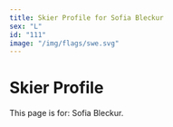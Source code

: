 ```yaml
---
title: Skier Profile for Sofia Bleckur
sex: "L"
id: "111"
image: "/img/flags/swe.svg" 
---
```


# Skier Profile

This page is for: Sofia Bleckur.
    
